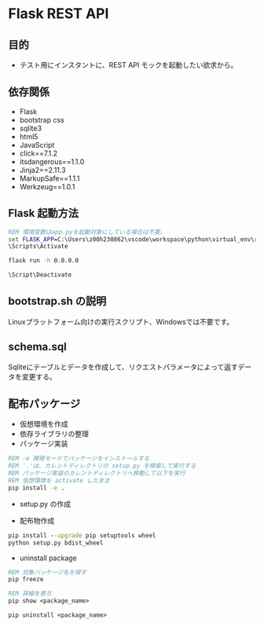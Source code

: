 # Flask REST API

## 目的

* テスト用にインスタントに、REST API モックを起動したい欲求から。

## 依存関係

* Flask
* bootstrap css
* sqlite3
* html5
* JavaScript
* click==7.1.2
* itsdangerous==1.1.0
* Jinja2==2.11.3
* MarkupSafe==1.1.1
* Werkzeug==1.0.1

## Flask 起動方法

```cmd
REM 環境変数はapp.pyを起動対象にしている場合は不要。
set FLASK_APP=C:\Users\z00h230862\vscode\workspace\python\virtual_env\robo_con_rest_api\app.py
\Scripts\Activate

flask run -h 0.0.0.0

\Script\Deactivate
```

## bootstrap.sh の説明

Linuxプラットフォーム向けの実行スクリプト、Windowsでは不要です。

## schema.sql

Sqliteにテーブルとデータを作成して、リクエストパラメータによって返すデータを変更する。

## 配布パッケージ

* 仮想環境を作成
* 依存ライブラリの整理
* パッケージ実装

```cmd
REM -e 開発モードでパッケージをインストールする
REM '.'は、カレントディレクトリの setup.py を検索して実行する
REM パッケージ実装のカレントディレクトリへ移動して以下を実行
REM 仮想環境を activate したまま
pip install -e .
```

* setup.py の作成

* 配布物作成

```cmd
pip install --upgrade pip setuptools wheel
python setup.py bdist_wheel
```

* uninstall package

```cmd
REM 対象パッケージ名を探す
pip freeze

REM 詳細を表示
pip show <package_name>

pip uninstall <package_name>
```
